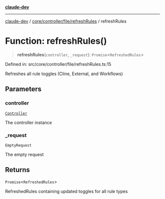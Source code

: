 [**claude-dev**](../../../../../README.md)

***

[claude-dev](../../../../../README.md) / [core/controller/file/refreshRules](../README.md) / refreshRules

# Function: refreshRules()

> **refreshRules**(`controller`, `_request`): `Promise`\<`RefreshedRules`\>

Defined in: src/core/controller/file/refreshRules.ts:15

Refreshes all rule toggles (Cline, External, and Workflows)

## Parameters

### controller

[`Controller`](../../../classes/Controller.md)

The controller instance

### \_request

`EmptyRequest`

The empty request

## Returns

`Promise`\<`RefreshedRules`\>

RefreshedRules containing updated toggles for all rule types
